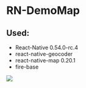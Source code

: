# RN-DemoMap

## Used:
  - React-Native 0.54.0-rc.4      
  - react-native-geocoder        
  - react-native-map 0.20.1        
  - fire-base 
<img src="https://imgur.com/a/FLPst">
